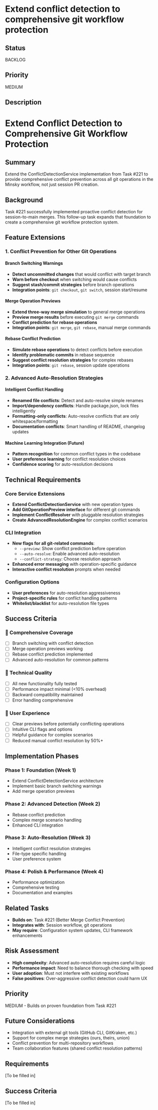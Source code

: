 # Extend conflict detection to comprehensive git workflow protection

## Status

BACKLOG

## Priority

MEDIUM

## Description


# Extend Conflict Detection to Comprehensive Git Workflow Protection

## Summary

Extend the ConflictDetectionService implementation from Task #221 to provide comprehensive conflict prevention across all git operations in the Minsky workflow, not just session PR creation.

## Background

Task #221 successfully implemented proactive conflict detection for session-to-main merges. This follow-up task expands that foundation to create a comprehensive git workflow protection system.

## Feature Extensions

### 1. Conflict Prevention for Other Git Operations

#### Branch Switching Warnings
- **Detect uncommitted changes** that would conflict with target branch
- **Warn before checkout** when switching would cause conflicts  
- **Suggest stash/commit strategies** before branch operations
- **Integration points**: `git checkout`, `git switch`, session start/resume

#### Merge Operation Previews  
- **Extend three-way merge simulation** to general merge operations
- **Preview merge results** before executing `git merge` commands
- **Conflict prediction for rebase operations** 
- **Integration points**: `git merge`, `git rebase`, manual merge commands

#### Rebase Conflict Prediction
- **Simulate rebase operations** to detect conflicts before execution
- **Identify problematic commits** in rebase sequence
- **Suggest conflict resolution strategies** for complex rebases
- **Integration points**: `git rebase`, session update operations

### 2. Advanced Auto-Resolution Strategies

#### Intelligent Conflict Handling
- **Renamed file conflicts**: Detect and auto-resolve simple renames
- **Import/dependency conflicts**: Handle package.json, lock files intelligently  
- **Formatting-only conflicts**: Auto-resolve conflicts that are only whitespace/formatting
- **Documentation conflicts**: Smart handling of README, changelog updates

#### Machine Learning Integration (Future)
- **Pattern recognition** for common conflict types in the codebase
- **User preference learning** for conflict resolution choices
- **Confidence scoring** for auto-resolution decisions

## Technical Requirements

### Core Service Extensions
- **Extend ConflictDetectionService** with new operation types
- **Add GitOperationPreview interface** for different git commands
- **Implement ConflictResolver** with pluggable resolution strategies
- **Create AdvancedResolutionEngine** for complex conflict scenarios

### CLI Integration
- **New flags for all git-related commands**:
  - `--preview`: Show conflict prediction before operation
  - `--auto-resolve`: Enable advanced auto-resolution
  - `--conflict-strategy`: Choose resolution approach
- **Enhanced error messaging** with operation-specific guidance
- **Interactive conflict resolution** prompts when needed

### Configuration Options
- **User preferences** for auto-resolution aggressiveness
- **Project-specific rules** for conflict handling patterns
- **Whitelist/blacklist** for auto-resolution file types

## Success Criteria

### 🎯 Comprehensive Coverage
- [  ] Branch switching with conflict detection
- [  ] Merge operation previews working
- [  ] Rebase conflict prediction implemented
- [  ] Advanced auto-resolution for common patterns

### 🔧 Technical Quality  
- [  ] All new functionality fully tested
- [  ] Performance impact minimal (<10% overhead)
- [  ] Backward compatibility maintained
- [  ] Error handling comprehensive

### 👥 User Experience
- [  ] Clear previews before potentially conflicting operations
- [  ] Intuitive CLI flags and options
- [  ] Helpful guidance for complex scenarios
- [  ] Reduced manual conflict resolution by 50%+

## Implementation Phases

### Phase 1: Foundation (Week 1)
- Extend ConflictDetectionService architecture
- Implement basic branch switching warnings
- Add merge operation previews

### Phase 2: Advanced Detection (Week 2)  
- Rebase conflict prediction
- Complex merge scenario handling
- Enhanced CLI integration

### Phase 3: Auto-Resolution (Week 3)
- Intelligent conflict resolution strategies
- File-type specific handling
- User preference system

### Phase 4: Polish & Performance (Week 4)
- Performance optimization
- Comprehensive testing
- Documentation and examples

## Related Tasks

- **Builds on**: Task #221 (Better Merge Conflict Prevention)
- **Integrates with**: Session workflow, git operations
- **May require**: Configuration system updates, CLI framework enhancements

## Risk Assessment

- **High complexity**: Advanced auto-resolution requires careful logic
- **Performance impact**: Need to balance thorough checking with speed
- **User adoption**: Must not interfere with existing workflows
- **False positives**: Over-aggressive conflict detection could harm UX

## Priority

MEDIUM - Builds on proven foundation from Task #221

## Future Considerations

- Integration with external git tools (GitHub CLI, GitKraken, etc.)
- Support for complex merge strategies (ours, theirs, union)
- Conflict prevention for multi-repository workflows
- Team collaboration features (shared conflict resolution patterns)


## Requirements

[To be filled in]

## Success Criteria

[To be filled in]
